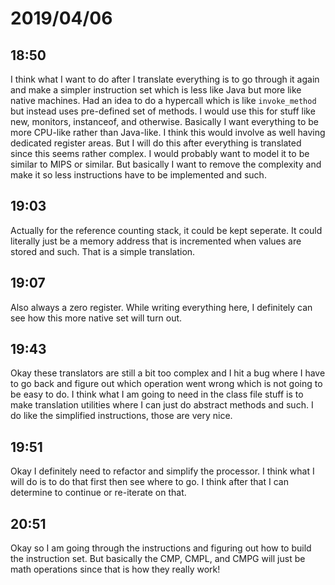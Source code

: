 # 2019/04/06

## 18:50

I think what I want to do after I translate everything is to go through it
again and make a simpler instruction set which is less like Java but more like
native machines. Had an idea to do a hypercall which is like `invoke_method`
but instead uses pre-defined set of methods. I would use this for stuff like
new, monitors, instanceof, and otherwise. Basically I want everything to be
more CPU-like rather than Java-like. I think this would involve as well having
dedicated register areas. But I will do this after everything is translated
since this seems rather complex. I would probably want to model it to be
similar to MIPS or similar. But basically I want to remove the complexity and
make it so less instructions have to be implemented and such.

## 19:03

Actually for the reference counting stack, it could be kept seperate. It
could literally just be a memory address that is incremented when values are
stored and such. That is a simple translation.

## 19:07

Also always a zero register. While writing everything here, I definitely can
see how this more native set will turn out.

## 19:43

Okay these translators are still a bit too complex and I hit a bug where I
have to go back and figure out which operation went wrong which is not going
to be easy to do. I think what I am going to need in the class file stuff is
to make translation utilities where I can just do abstract methods and such.
I do like the simplified instructions, those are very nice.

## 19:51

Okay I definitely need to refactor and simplify the processor. I think what
I will do is to do that first then see where to go. I think after that I can
determine to continue or re-iterate on that.

## 20:51

Okay so I am going through the instructions and figuring out how to build the
instruction set. But basically the CMP, CMPL, and CMPG will just be math
operations since that is how they really work!
